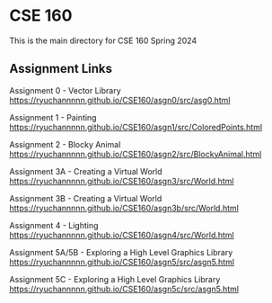 # CSE 160
This is the main directory for CSE 160 Spring 2024

## Assignment Links 
Assignment 0 - Vector Library 
https://ryuchannnnn.github.io/CSE160/asgn0/src/asg0.html

Assignment 1 - Painting
https://ryuchannnnn.github.io/CSE160/asgn1/src/ColoredPoints.html

Assignment 2 - Blocky Animal
https://ryuchannnnn.github.io/CSE160/asgn2/src/BlockyAnimal.html

Assignment 3A - Creating a Virtual World
https://ryuchannnnn.github.io/CSE160/asgn3/src/World.html

Assignment 3B - Creating a Virtual World
https://ryuchannnnn.github.io/CSE160/asgn3b/src/World.html

Assignment 4 - Lighting 
https://ryuchannnnn.github.io/CSE160/asgn4/src/World.html

Assignment 5A/5B - Exploring a High Level Graphics Library
https://ryuchannnnn.github.io/CSE160/asgn5/src/asgn5.html

Assignment 5C - Exploring a High Level Graphics Library
https://ryuchannnnn.github.io/CSE160/asgn5c/src/asgn5.html
